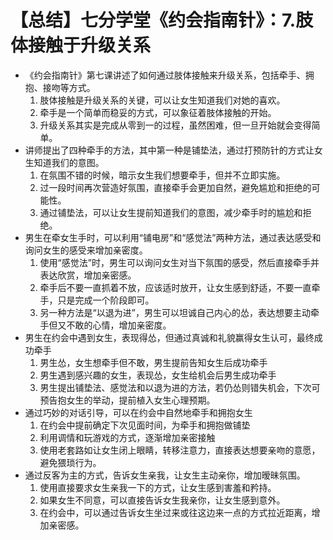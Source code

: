 # 【总结】七分学堂《约会指南针》：7.肢体接触于升级关系

-   《约会指南针》第七课讲述了如何通过肢体接触来升级关系，包括牵手、拥抱、接吻等方式。
    1.  肢体接触是升级关系的关键，可以让女生知道我们对她的喜欢。
    2.  牵手是一个简单而稳妥的方式，可以象征着肢体接触的开始。
    3.  升级关系其实是完成从零到一的过程，虽然困难，但一旦开始就会变得简单。
-   讲师提出了四种牵手的方法，其中第一种是铺垫法，通过打预防针的方式让女生知道我们的意图。
    1.  在氛围不错的时候，暗示女生我们想要牵手，但并不立即实施。
    2.  过一段时间再次营造好氛围，直接牵手会更加自然，避免尴尬和拒绝的可能性。
    3.  通过铺垫法，可以让女生提前知道我们的意图，减少牵手时的尴尬和拒绝。
-   男生在牵女生手时，可以利用“铺电房”和“感觉法”两种方法，通过表达感受和询问女生的感受来增加亲密度。
    1.  使用“感觉法”时，男生可以询问女生对当下氛围的感受，然后直接牵手并表达欣赏，增加亲密感。
    2.  牵手后不要一直抓着不放，应该适时放开，让女生感到舒适，不要一直牵手，只是完成一个阶段即可。
    3.  另一种方法是“以退为进”，男生可以坦诚自己内心的怂，表达想要主动牵手但又不敢的心情，增加亲密度。
-   男生在约会中遇到女生，表现得怂，但通过真诚和礼貌赢得女生认可，最终成功牵手
    1.  男生怂，女生想牵手但不敢，男生提前告知女生后成功牵手
    2.  男生遇到感兴趣的女生，表现怂，女生给机会后男生成功牵手
    3.  男生提出铺垫法、感觉法和以退为进的方法，若仍怂则错失机会，下次可预告抱女生的举动，提前植入女生心理预期。
-   通过巧妙的对话引导，可以在约会中自然地牵手和拥抱女生
    1.  在约会中提前确定下次见面时间，为牵手和拥抱做铺垫
    2.  利用调情和玩游戏的方式，逐渐增加亲密接触
    3.  使用老套路如让女生闭上眼睛，转移注意力，直接表达想要亲吻的意愿，避免猥琐行为。
-   通过反客为主的方式，告诉女生亲我，让女生主动亲你，增加暧昧氛围。
    1.  使用直接要求女生亲我一下的方式，让女生感到害羞和矜持。
    2.  如果女生不同意，可以直接告诉女生我亲你，让女生感到意外。
    3.  在约会中，可以通过告诉女生坐过来或往这边来一点的方式拉近距离，增加亲密感。